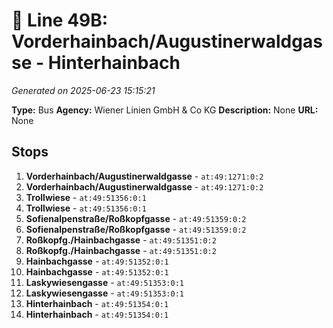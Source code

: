 # 🚌 Line 49B: Vorderhainbach/Augustinerwaldgasse - Hinterhainbach

*Generated on 2025-06-23 15:15:21*

**Type:** Bus
**Agency:** Wiener Linien GmbH & Co KG
**Description:** None
**URL:** None

## Stops

1. **Vorderhainbach/Augustinerwaldgasse** - `at:49:1271:0:2`
2. **Vorderhainbach/Augustinerwaldgasse** - `at:49:1271:0:2`
3. **Trollwiese** - `at:49:51356:0:1`
4. **Trollwiese** - `at:49:51356:0:1`
5. **Sofienalpenstraße/Roßkopfgasse** - `at:49:51359:0:2`
6. **Sofienalpenstraße/Roßkopfgasse** - `at:49:51359:0:2`
7. **Roßkopfg./Hainbachgasse** - `at:49:51351:0:2`
8. **Roßkopfg./Hainbachgasse** - `at:49:51351:0:2`
9. **Hainbachgasse** - `at:49:51352:0:1`
10. **Hainbachgasse** - `at:49:51352:0:1`
11. **Laskywiesengasse** - `at:49:51353:0:1`
12. **Laskywiesengasse** - `at:49:51353:0:1`
13. **Hinterhainbach** - `at:49:51354:0:1`
14. **Hinterhainbach** - `at:49:51354:0:1`